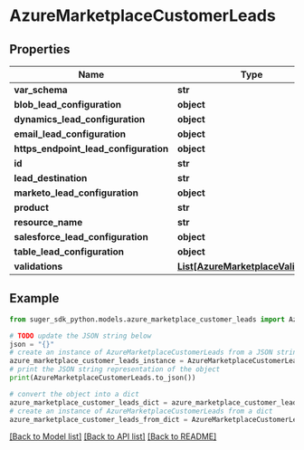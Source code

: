 # AzureMarketplaceCustomerLeads


## Properties

Name | Type | Description | Notes
------------ | ------------- | ------------- | -------------
**var_schema** | **str** |  | [optional] 
**blob_lead_configuration** | **object** |  | [optional] 
**dynamics_lead_configuration** | **object** |  | [optional] 
**email_lead_configuration** | **object** |  | [optional] 
**https_endpoint_lead_configuration** | **object** |  | [optional] 
**id** | **str** |  | [optional] 
**lead_destination** | **str** |  | [optional] 
**marketo_lead_configuration** | **object** |  | [optional] 
**product** | **str** |  | [optional] 
**resource_name** | **str** |  | [optional] 
**salesforce_lead_configuration** | **object** |  | [optional] 
**table_lead_configuration** | **object** |  | [optional] 
**validations** | [**List[AzureMarketplaceValidation]**](AzureMarketplaceValidation.md) |  | [optional] 

## Example

```python
from suger_sdk_python.models.azure_marketplace_customer_leads import AzureMarketplaceCustomerLeads

# TODO update the JSON string below
json = "{}"
# create an instance of AzureMarketplaceCustomerLeads from a JSON string
azure_marketplace_customer_leads_instance = AzureMarketplaceCustomerLeads.from_json(json)
# print the JSON string representation of the object
print(AzureMarketplaceCustomerLeads.to_json())

# convert the object into a dict
azure_marketplace_customer_leads_dict = azure_marketplace_customer_leads_instance.to_dict()
# create an instance of AzureMarketplaceCustomerLeads from a dict
azure_marketplace_customer_leads_from_dict = AzureMarketplaceCustomerLeads.from_dict(azure_marketplace_customer_leads_dict)
```
[[Back to Model list]](../README.md#documentation-for-models) [[Back to API list]](../README.md#documentation-for-api-endpoints) [[Back to README]](../README.md)


